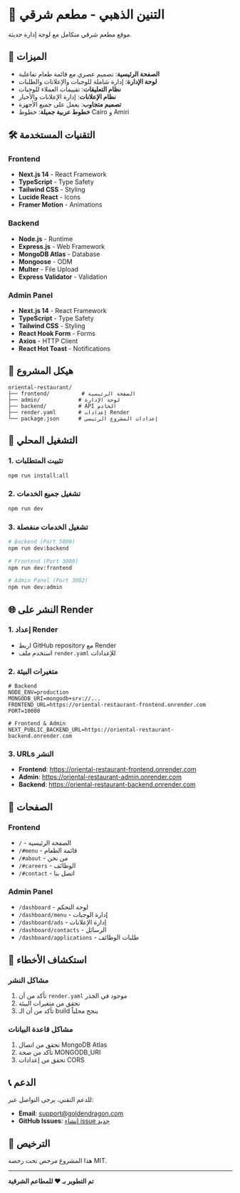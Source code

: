 # 🐉 التنين الذهبي - مطعم شرقي

موقع مطعم شرقي متكامل مع لوحة إدارة حديثة.

## 🚀 الميزات

- **الصفحة الرئيسية**: تصميم عصري مع قائمة طعام تفاعلية
- **لوحة الإدارة**: إدارة شاملة للوجبات والإعلانات والطلبات
- **نظام التعليقات**: تقييمات العملاء للوجبات
- **نظام الإعلانات**: إدارة الإعلانات والأخبار
- **تصميم متجاوب**: يعمل على جميع الأجهزة
- **خطوط عربية جميلة**: خطوط Cairo و Amiri

## 🛠️ التقنيات المستخدمة

### Frontend
- **Next.js 14** - React Framework
- **TypeScript** - Type Safety
- **Tailwind CSS** - Styling
- **Lucide React** - Icons
- **Framer Motion** - Animations

### Backend
- **Node.js** - Runtime
- **Express.js** - Web Framework
- **MongoDB Atlas** - Database
- **Mongoose** - ODM
- **Multer** - File Upload
- **Express Validator** - Validation

### Admin Panel
- **Next.js 14** - React Framework
- **TypeScript** - Type Safety
- **Tailwind CSS** - Styling
- **React Hook Form** - Forms
- **Axios** - HTTP Client
- **React Hot Toast** - Notifications

## 📁 هيكل المشروع

```
oriental-restaurant/
├── frontend/          # الصفحة الرئيسية
├── admin/            # لوحة الإدارة
├── backend/          # API الخادم
├── render.yaml       # إعدادات Render
└── package.json      # إعدادات المشروع الرئيسي
```

## 🚀 التشغيل المحلي

### 1. تثبيت المتطلبات
```bash
npm run install:all
```

### 2. تشغيل جميع الخدمات
```bash
npm run dev
```

### 3. تشغيل الخدمات منفصلة
```bash
# Backend (Port 5000)
npm run dev:backend

# Frontend (Port 3000)
npm run dev:frontend

# Admin Panel (Port 3002)
npm run dev:admin
```

## 🌐 النشر على Render

### 1. إعداد Render
- اربط GitHub repository مع Render
- استخدم ملف `render.yaml` للإعدادات

### 2. متغيرات البيئة
```env
# Backend
NODE_ENV=production
MONGODB_URI=mongodb+srv://...
FRONTEND_URL=https://oriental-restaurant-frontend.onrender.com
PORT=10000

# Frontend & Admin
NEXT_PUBLIC_BACKEND_URL=https://oriental-restaurant-backend.onrender.com
```

### 3. URLs النشر
- **Frontend**: https://oriental-restaurant-frontend.onrender.com
- **Admin**: https://oriental-restaurant-admin.onrender.com
- **Backend**: https://oriental-restaurant-backend.onrender.com

## 📱 الصفحات

### Frontend
- `/` - الصفحة الرئيسية
- `/#menu` - قائمة الطعام
- `/#about` - من نحن
- `/#careers` - الوظائف
- `/#contact` - اتصل بنا

### Admin Panel
- `/dashboard` - لوحة التحكم
- `/dashboard/menu` - إدارة الوجبات
- `/dashboard/ads` - إدارة الإعلانات
- `/dashboard/contacts` - الرسائل
- `/dashboard/applications` - طلبات الوظائف

## 🔧 استكشاف الأخطاء

### مشاكل النشر
1. تأكد من أن `render.yaml` موجود في الجذر
2. تحقق من متغيرات البيئة
3. تأكد من أن الـ build ينجح محلياً

### مشاكل قاعدة البيانات
1. تحقق من اتصال MongoDB Atlas
2. تأكد من صحة MONGODB_URI
3. تحقق من إعدادات CORS

## 📞 الدعم

للدعم التقني، يرجى التواصل عبر:
- **Email**: support@goldendragon.com
- **GitHub Issues**: [إنشاء issue جديد](https://github.com/osamagivegh-hash/Restu/issues)

## 📄 الترخيص

هذا المشروع مرخص تحت رخصة MIT.

---

**تم التطوير بـ ❤️ للمطاعم الشرقية**